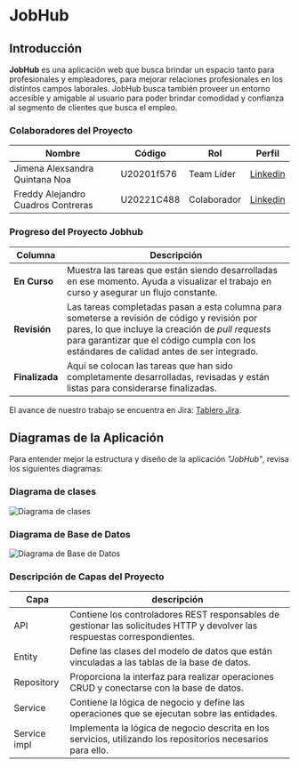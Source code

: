 # JobHub
## Introducción
**JobHub** es una aplicación web que busca brindar un espacio tanto para profesionales y empleadores, para mejorar relaciones profesionales en los distintos campos laborales. 
JobHub busca también proveer un entorno accesible y amigable al usuario para poder brindar comodidad y confianza al segmento de clientes que busca el empleo.

### Colaboradores del Proyecto

| **Nombre**                         | **Código** | **Rol** | **Perfil** |
|------------------------------------|------------|---------|--------|
| Jimena Alexsandra Quintana Noa     | U20201f576 | Team Líder | [Linkedin](https://www.linkedin.com/in/jimena-quintana-noa/) |
| Freddy Alejandro Cuadros Contreras | U20221C488 | Colaborador | [Linkedin](https://www.linkedin.com/in/freddy-alejandro-cuadros-contreras-65a9b228b/) |

###  Progreso del Proyecto Jobhub

| **Columna**    | **Descripción**                                                                                                                                    |
|----------------|----------------------------------------------------------------------------------------------------------------------------------------------------|           
| **En Curso**   | Muestra las tareas que están siendo desarrolladas en ese momento. Ayuda a visualizar el trabajo en curso y asegurar un flujo constante.                 |
| **Revisión**   | 	Las tareas completadas pasan a esta columna para someterse a revisión de código y revisión por pares, lo que incluye la creación de *pull requests* para garantizar que el código cumpla con los estándares de calidad antes de ser integrado. |
| **Finalizada** | Aquí se colocan las tareas que han sido completamente desarrolladas, revisadas y están listas para considerarse finalizadas. |                              

El avance de nuestro trabajo se encuentra en Jira: [Tablero Jira](https://mcwanted123.atlassian.net/jira/software/projects/JOB/boards/1/backlog?atlOrigin=eyJpIjoiMjBjMTc4NGJmYTc3NDljZmFjZDkyYzY5MjUzZDgwNDYiLCJwIjoiaiJ9).

## Diagramas de la Aplicación

Para entender mejor la estructura y diseño de la aplicación *"JobHub"*, revisa los siguientes diagramas:

### Diagrama de clases 

![Diagrama de clases](https://github.com/user-attachments/assets/55e10b66-d62b-4990-85a8-2f5ffc863eb2)

### Diagrama de Base de Datos
![Diagrama de Base de Datos](https://github.com/user-attachments/assets/bcceb05d-f0d0-460d-a63a-f3b08217dd5a)

### Descripción de Capas del Proyecto

| Capa        | descripción                                                                                  |
|-------------|----------------------------------------------------------------------------------------------|
| API         | 	Contiene los controladores REST responsables de gestionar las solicitudes HTTP y devolver las respuestas correspondientes. |
| Entity      | 	Define las clases del modelo de datos que están vinculadas a las tablas de la base de datos. |
| Repository  | Proporciona la interfaz para realizar operaciones CRUD y conectarse con la base de datos.  |
| Service     | Contiene la lógica de negocio y define las operaciones que se ejecutan sobre las entidades.  |
| Service impl| Implementa la lógica de negocio descrita en los servicios, utilizando los repositorios necesarios para ello. |

